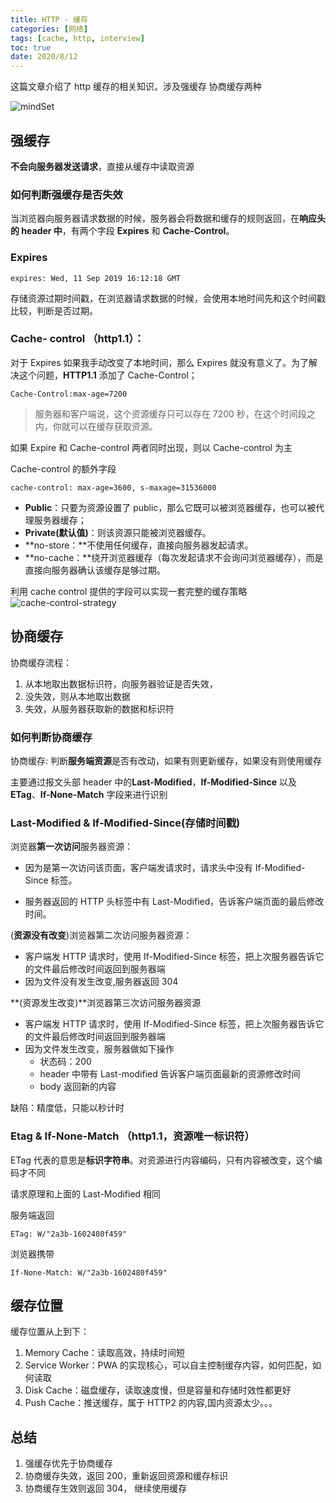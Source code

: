 ```yaml
---
title: HTTP - 缓存
categories: [网络]
tags: [cache, http, interview]
toc: true
date: 2020/8/12
---
```


这篇文章介绍了 http 缓存的相关知识。涉及强缓存 协商缓存两种

<!--more-->

![mindSet](https://pic.limiaomiao.site:8443/public/uploads/mindSet.png)

## 强缓存

**不会向服务器发送请求**，直接从缓存中读取资源

### 如何判断强缓存是否失效

当浏览器向服务器请求数据的时候，服务器会将数据和缓存的规则返回，在**响应头的 header 中**，有两个字段 **Expires** 和 **Cache-Control**。

### Expires

```http
expires: Wed, 11 Sep 2019 16:12:18 GMT
```

存储资源过期时间戳，在浏览器请求数据的时候，会使用本地时间先和这个时间戳比较，判断是否过期。

### Cache- control （http1.1）：

对于 Expires 如果我手动改变了本地时间，那么 Expires 就没有意义了。为了解决这个问题，**HTTP1.1** 添加了 Cache-Control；

```http
Cache-Control:max-age=7200
```

> 服务器和客户端说，这个资源缓存只可以存在 7200 秒，在这个时间段之内，你就可以在缓存获取资源。

如果 Expire 和 Cache-control 两者同时出现，则以 Cache-control 为主

Cache-control 的额外字段

```http
cache-control: max-age=3600, s-maxage=31536000
```

- **Public**：只要为资源设置了 public，那么它既可以被浏览器缓存，也可以被代理服务器缓存；
- **Private(默认值)**：则该资源只能被浏览器缓存。
- **no-store：**不使用任何缓存，直接向服务器发起请求。
- **no-cache：**绕开浏览器缓存（每次发起请求不会询问浏览器缓存），而是直接向服务器确认该缓存是够过期。

利用 cache control 提供的字段可以实现一套完整的缓存策略
![cache-control-strategy](https://pic.limiaomiao.site:8443/public/uploads/cache-control-strategy.png)

## 协商缓存

协商缓存流程：

1. 从本地取出数据标识符，向服务器验证是否失效，
2. 没失效，则从本地取出数据
3. 失效，从服务器获取新的数据和标识符

### 如何判断协商缓存

协商缓存: 判断**服务端资源**是否有改动，如果有则更新缓存，如果没有则使用缓存

主要通过报文头部 header 中的**Last-Modified**，**If-Modified-Since** 以及**ETag**、**If-None-Match** 字段来进行识别

### Last-Modified & If-Modified-Since(存储时间戳)

浏览器**第一次访问**服务器资源：

- 因为是第一次访问该页面，客户端发请求时，请求头中没有 If-Modified-Since 标签。

- 服务器返回的 HTTP 头标签中有 Last-Modified，告诉客户端页面的最后修改时间。

(**资源没有改变**)浏览器第二次访问服务器资源：

- 客户端发 HTTP 请求时，使用 If-Modified-Since 标签，把上次服务器告诉它的文件最后修改时间返回到服务器端
- 因为文件没有发生改变,服务器返回 304

**(资源发生改变)**浏览器第三次访问服务器资源

- 客户端发 HTTP 请求时，使用 If-Modified-Since 标签，把上次服务器告诉它的文件最后修改时间返回到服务器端
- 因为文件发生改变，服务器做如下操作
  - 状态码：200
  - header 中带有 Last-modified 告诉客户端页面最新的资源修改时间
  - body 返回新的内容

缺陷：精度低，只能以秒计时

### Etag & If-None-Match （http1.1，资源唯一标识符）

ETag 代表的意思是**标识字符串**。对资源进行内容编码，只有内容被改变，这个编码才不同

请求原理和上面的 Last-Modified 相同

服务端返回

```http
ETag: W/"2a3b-1602480f459"
```

浏览器携带

```http
If-None-Match: W/"2a3b-1602480f459"
```

## 缓存位置

缓存位置从上到下：

1. Memory Cache：读取高效，持续时间短
2. Service Worker：PWA 的实现核心，可以自主控制缓存内容，如何匹配，如何读取
3. Disk Cache：磁盘缓存，读取速度慢，但是容量和存储时效性都更好
4. Push Cache：推送缓存，属于 HTTP2 的内容,国内资源太少。。。

## 总结

1. 强缓存优先于协商缓存
2. 协商缓存失效，返回 200，重新返回资源和缓存标识
3. 协商缓存生效则返回 304， 继续使用缓存
